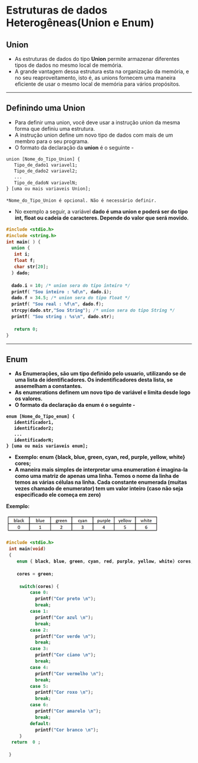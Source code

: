 # Estruturas de dados Heterogêneas(Union e Enum)

Union
---
+ As estruturas de dados do tipo <b>Union</b> permite armazenar diferentes tipos de dados no mesmo local de memória. 
+ A grande vantagem dessa estrutura esta na organização da memória, e no seu reaproveitamento, isto é, as unions fornecem uma maneira eficiente de usar o mesmo local de memória para vários propósitos.
---
Definindo uma Union
---
+ Para definir uma union, você deve usar a instrução union da mesma forma que definiu uma estrutura. 
+ A instrução union define um novo tipo de dados com mais de um membro para o seu programa. 
+ O formato da declaração da <b>union</b> é o seguinte -
``` 
union [Nome_do_Tipo_Union] {
   Tipo_de_dado1 variavel1;
   Tipo_de_dado2 variavel2;
   ...
   Tipo_de_dadoN variavelN;
} [uma ou mais variaveis Union];  

*Nome_do_Tipo_Union é opcional. Não é necessário definir.
```
+ No exemplo a seguir, a variável <b>dado<b> é uma union e poderá ser do tipo int, float ou cadeia de caracteres. Depende do valor que será movido.
```C runnable
#include <stdio.h>
#include <string.h>
int main( ) { 
  union {
   int i;
   float f;
   char str[20];
  } dado;
 
  dado.i = 10; /* union sera do tipo inteiro */
  printf( "Sou inteiro : %d\n", dado.i);
  dado.f = 34.5; /* union sera do tipo float */
  printf( "Sou real : %f\n", dado.f);
  strcpy(dado.str,"Sou String"); /* union sera do tipo String */
  printf( "Sou string : %s\n", dado.str);

   return 0;
}
```
---
Enum
---
+ As Enumerações, são um tipo definido pelo usuario, utilizando se de uma lista de identificadores. Os indentificadores desta lista, se assemelham a constantes.
+ As enumerations definem um novo tipo de variável e limita desde logo os valores.
+ O formato da declaração da <b>enum</b>  é o seguinte -
```
enum [Nome_do_Tipo_enum] {
   identificador1,
   identificador2;
   ...
   identificadorN;
} [uma ou mais variaveis enum];  
```
+ Exemplo:
 <b> enum {black, blue, green, cyan, red, purple, yellow, white} cores;</b>
+ A maneira mais simples de interpretar uma enumeration é imagina-la como uma matriz de apenas uma linha. Temos o nome da linha de temos as várias células na linha. Cada constante enumerada (muitas vezes chamado de enumerator) tem um valor inteiro (caso não seja especificado ele começa em zero)

Exemplo:

![programa](/markdowns/enum.png)
``` C runnable
#include <stdio.h>
 int main(void)
 {
    enum { black, blue, green, cyan, red, purple, yellow, white} cores;

    cores = green;

     switch(cores) {
         case 0:
           printf("Cor preto \n");
           break;
         case 1:
           printf("Cor azul \n");
           break;
         case 2:
           printf("Cor verde \n");
           break;
         case 3:
           printf("Cor ciano \n");
           break;
         case 4:
           printf("Cor vermelho \n");
           break;
         case 5:
           printf("Cor roxo \n");
           break;
         case 6:
           printf("Cor amarelo \n");
           break;
         default:
           printf("Cor branco \n");
     }
  return  0 ;

 }

```

